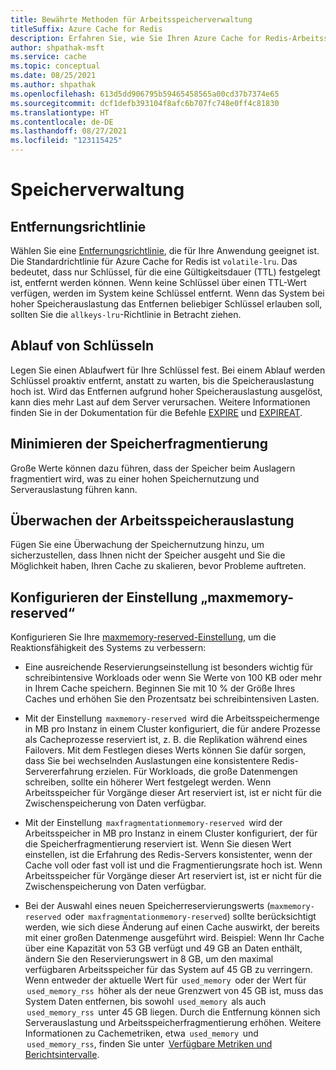 ```yaml
---
title: Bewährte Methoden für Arbeitsspeicherverwaltung
titleSuffix: Azure Cache for Redis
description: Erfahren Sie, wie Sie Ihren Azure Cache for Redis-Arbeitsspeicher effektiv verwalten.
author: shpathak-msft
ms.service: cache
ms.topic: conceptual
ms.date: 08/25/2021
ms.author: shpathak
ms.openlocfilehash: 613d5dd906795b59465458565a00cd37b7374e65
ms.sourcegitcommit: dcf1defb393104f8afc6b707fc748e0ff4c81830
ms.translationtype: HT
ms.contentlocale: de-DE
ms.lasthandoff: 08/27/2021
ms.locfileid: "123115425"
---
```

# <a name="memory-management"></a>Speicherverwaltung

## <a name="eviction-policy"></a>Entfernungsrichtlinie

Wählen Sie eine [Entfernungsrichtlinie](https://redis.io/topics/lru-cache), die für Ihre Anwendung geeignet ist. Die Standardrichtlinie für Azure Cache for Redis ist `volatile-lru`. Das bedeutet, dass nur Schlüssel, für die eine Gültigkeitsdauer (TTL) festgelegt ist, entfernt werden können.  Wenn keine Schlüssel über einen TTL-Wert verfügen, werden im System keine Schlüssel entfernt.  Wenn das System bei hoher Speicherauslastung das Entfernen beliebiger Schlüssel erlauben soll, sollten Sie die `allkeys-lru`-Richtlinie in Betracht ziehen.

## <a name="keys-expiration"></a>Ablauf von Schlüsseln

Legen Sie einen Ablaufwert für Ihre Schlüssel fest. Bei einem Ablauf werden Schlüssel proaktiv entfernt, anstatt zu warten, bis die Speicherauslastung hoch ist.  Wird das Entfernen aufgrund hoher Speicherauslastung ausgelöst, kann dies mehr Last auf dem Server verursachen. Weitere Informationen finden Sie in der Dokumentation für die Befehle [EXPIRE](https://redis.io/commands/expire) und [EXPIREAT](https://redis.io/commands/expireat).

## <a name="minimize-memory-fragmentation"></a>Minimieren der Speicherfragmentierung

Große Werte können dazu führen, dass der Speicher beim Auslagern fragmentiert wird, was zu einer hohen Speichernutzung und Serverauslastung führen kann.

## <a name="monitor-memory-usage"></a>Überwachen der Arbeitsspeicherauslastung

Fügen Sie eine Überwachung der Speichernutzung hinzu, um sicherzustellen, dass Ihnen nicht der Speicher ausgeht und Sie die Möglichkeit haben, Ihren Cache zu skalieren, bevor Probleme auftreten.

## <a name="configure-your-maxmemory-reserved-setting"></a>Konfigurieren der Einstellung „maxmemory-reserved“

Konfigurieren Sie Ihre [maxmemory-reserved-Einstellung](cache-configure.md#maxmemory-policy-and-maxmemory-reserved), um die Reaktionsfähigkeit des Systems zu verbessern:

* Eine ausreichende Reservierungseinstellung ist besonders wichtig für schreibintensive Workloads oder wenn Sie Werte von 100 KB oder mehr in Ihrem Cache speichern. Beginnen Sie mit 10 % der Größe Ihres Caches und erhöhen Sie den Prozentsatz bei schreibintensiven Lasten.

* Mit der Einstellung  `maxmemory-reserved`  wird die Arbeitsspeichermenge in MB pro Instanz in einem Cluster konfiguriert, die für andere Prozesse als Cacheprozesse reserviert ist, z. B. die Replikation während eines Failovers. Mit dem Festlegen dieses Werts können Sie dafür sorgen, dass Sie bei wechselnden Auslastungen eine konsistentere Redis-Servererfahrung erzielen. Für Workloads, die große Datenmengen schreiben, sollte ein höherer Wert festgelegt werden. Wenn Arbeitsspeicher für Vorgänge dieser Art reserviert ist, ist er nicht für die Zwischenspeicherung von Daten verfügbar.

* Mit der Einstellung  `maxfragmentationmemory-reserved`  wird der Arbeitsspeicher in MB pro Instanz in einem Cluster konfiguriert, der für die Speicherfragmentierung reserviert ist. Wenn Sie diesen Wert einstellen, ist die Erfahrung des Redis-Servers konsistenter, wenn der Cache voll oder fast voll ist und die Fragmentierungsrate hoch ist. Wenn Arbeitsspeicher für Vorgänge dieser Art reserviert ist, ist er nicht für die Zwischenspeicherung von Daten verfügbar.

* Bei der Auswahl eines neuen Speicherreservierungswerts (`maxmemory-reserved`  oder  `maxfragmentationmemory-reserved`) sollte berücksichtigt werden, wie sich diese Änderung auf einen Cache auswirkt, der bereits mit einer großen Datenmenge ausgeführt wird. Beispiel: Wenn Ihr Cache über eine Kapazität von 53 GB verfügt und 49 GB an Daten enthält, ändern Sie den Reservierungswert in 8 GB, um den maximal verfügbaren Arbeitsspeicher für das System auf 45 GB zu verringern. Wenn entweder der aktuelle Wert für  `used_memory`  oder der Wert für  `used_memory_rss`  höher als der neue Grenzwert von 45 GB ist, muss das System Daten entfernen, bis sowohl  `used_memory`  als auch  `used_memory_rss`  unter 45 GB liegen. Durch die Entfernung können sich Serverauslastung und Arbeitsspeicherfragmentierung erhöhen. Weitere Informationen zu Cachemetriken, etwa  `used_memory`  und  `used_memory_rss`, finden Sie unter  [Verfügbare Metriken und Berichtsintervalle](cache-how-to-monitor.md#available-metrics-and-reporting-intervals).
